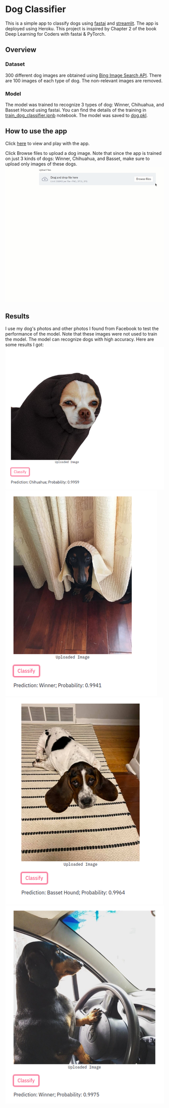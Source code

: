 # Dog Classifier

This is a simple app to classify dogs using [fastai](https://docs.fast.ai/) and [streamlit](https://www.streamlit.io/). The app is deployed using Heroku. This project is inspired by Chapter 2 of the book Deep Learning for Coders with fastai & PyTorch.

## Overview
### Dataset
300 different dog images are obtained using [Bing Image Search API](https://www.microsoft.com/en-us/bing/apis/bing-image-search-api). There are 100 images of each type of dog. The non-relevant images are removed. 
### Model
The model was trained to recognize 3 types of dog: Winner, Chihuahua, and Basset Hound using fastai. You can find the details of the training in [train_dog_classifier.ipnb](./train_dog_classifier.ipynb) notebook. The model was saved to [dog.pkl](./dog.pkl).


## How to use the app
Click [here](https://dog-classifier-01.herokuapp.com/) to view and play with the app. 

Click Browse files to upload a dog image. Note that since the app is trained on just 3 kinds of dogs: Winner, Chihuahua, and Basset, make sure to upload only images of these dogs. 
![image](images/app_usage.gif)

## Results
I use my dog's photos and other photos I found from Facebook to test the performance of the model. Note that these images were not used to train the model. The model can recognize dogs with high accuracy. Here are some results I got:
![image](images/chihuahua_result.png)
![image](images/winner3_result.png)
![image](images/basset_hound_result.png)
![image](images/winner_result.png)

